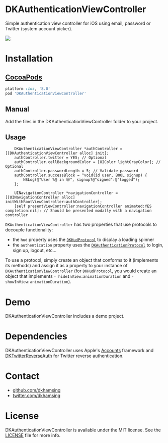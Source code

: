 # DKAuthenticationViewController

Simple authentication view controller for iOS using email, password or Twitter (system account picker).

![](Assets/demo.gif)

# Installation

## [CocoaPods](https://cocoapods.org/)

``` ruby
platform :ios, '8.0'
pod 'DKAuthenticationViewController'
```

## Manual

Add the files in the DKAuthenticationViewController folder to your project.

## Usage

``` objc
    DKAuthenticationViewController *authController = [[DKAuthenticationViewController alloc] init];
    authController.twitter = YES; // Optional
    authController.cellBackgroundColor = [UIColor lightGrayColor]; // Optional
    authController.passwordLength = 5; // Validate password 
    authController.successBlock = ^void(id user, BOOL signup) {
        NSLog(@"User %@ in 😎", signup?@"signed":@"logged");
    };
    
    UINavigationController *navigationController = [[UINavigationController alloc] initWithRootViewController:authController];
    [self presentViewController:navigationController animated:YES completion:nil]; // Should be presented modally with a navigation controller
```

`DKAuthenticationViewController` has two properties that use protocols to decouple functionality:
- the `hud` property uses the [`DKHudProtocol`](https://github.com/dkhamsing/DKAuthenticationViewController/blob/master/DKAuthenticationViewController/DKHudProtocol.h) to display a loading spinner
- the `authentication` property uses the [`DKAuthenticationProtocol`](https://github.com/dkhamsing/DKAuthenticationViewController/blob/master/DKAuthenticationViewController/DKAuthenticationProtocol.h) to login, sign up, logout, etc...

To use a protocol, simply create an object that conforms to it (implements its methods) and assign it as a property to your instance of `DKAuthenticationViewController` (for `DKHudProtocol`, you would create an object that implements `- hideInView:animationDuration` and `- showInView:animationDuration`).

# Demo

DKAuthenticationViewController includes a demo project.

# Dependencies

DKAuthenticationViewController uses Apple's [Accounts](https://developer.apple.com/library/prerelease/ios/documentation/Accounts/Reference/AccountsFrameworkRef/index.html) framework and [DKTwitterReverseAuth](https://github.com/dkhamsing/DKTwitterReverseAuth) for Twitter reverse authentication.

# Contact

- [github.com/dkhamsing](https://github.com/dkhamsing)
- [twitter.com/dkhamsing](https://twitter.com/dkhamsing)

# License

DKAuthenticationViewController is available under the MIT license. See the [LICENSE](LICENSE) file for more info.
